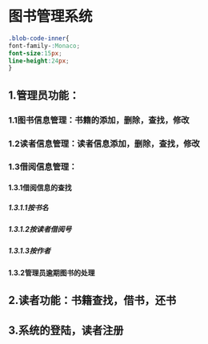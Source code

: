 # 图书管理系统
```css
.blob-code-inner{
font-family-:Monaco;
font-size:15px;
line-height:24px;
}
```
## 1.管理员功能：
  ### 1.1图书信息管理：书籍的添加，删除，查找，修改
  ### 1.2读者信息管理：读者信息添加，删除，查找，修改
  ### 1.3借阅信息管理：
   #### 1.3.1借阅信息的查找
   ##### 1.3.1.1按书名
   ##### 1.3.1.2按读者借阅号
   ##### 1.3.1.3按作者
   #### 1.3.2管理员逾期图书的处理
## 2.读者功能：书籍查找，借书，还书
## 3.系统的登陆，读者注册
